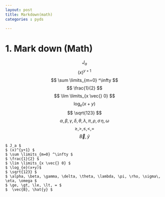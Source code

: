 ```yaml
---
layout: post
title: Markdown(math)
categories : pyds

---
```


# 1. Mark down (Math)

$$ J_a $$
$$ (x)^{y+1} $$
$$ \sum \limits_{m=0} ^\infty $$
$$ \frac{1}{2} $$
$$ \lim \limits_{x \vec{} 0} $$
$$ \log_{e}(x+y)$$
$$ \sqrt{123} $$
$$ \alpha, \beta, \gamma, \delta, \theta, \lambda, \pi, \rho, \sigma\, \eta, \omega $$
$$ \ge, \gt, \le, \lt, = $$
$$  \vec{B}, \hat{y} $$


```
$ J_a $
$ (x)^{y+1} $
$ \sum \limits_{m=0} ^\infty $
$ \frac{1}{2} $
$ \lim \limits_{x \vec{} 0} $
$ \log_{e}(x+y)$
$ \sqrt{123} $
$ \alpha, \beta, \gamma, \delta, \theta, \lambda, \pi, \rho, \sigma\, \eta, \omega $
$ \ge, \gt, \le, \lt, = $
$  \vec{B}, \hat{y} $
```